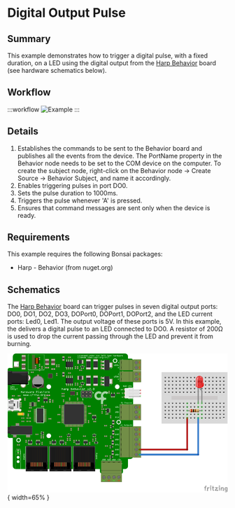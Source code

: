 # Digital Output Pulse

## Summary
This example demonstrates how to trigger a digital pulse, with a fixed duration, on a LED using the digital output from the [Harp Behavior](https://harp-tech.org/api/Harp.Behavior.html) board (see hardware schematics below). 

## Workflow
:::workflow
![Example](~/workflows/HarpExamples/BehaviorBoard/DigitalOutputPulse/DigitalOutputPulse.bonsai)
:::

## Details
1. Establishes the commands to be sent to the Behavior board and publishes all the events from the device. The PortName property in the Behavior node needs to be set to the COM device on the computer. To create the subject node, right-click on the Behavior node -> Create Source -> Behavior Subject, and name it accordingly.
2. Enables triggering pulses in port DO0.
3. Sets the pulse duration to 1000ms.
4. Triggers the pulse whenever 'A' is pressed.
5. Ensures that command messages are sent only when the device is ready.

## Requirements
This example requires the following Bonsai packages:
- Harp - Behavior (from nuget.org)

## Schematics
The [Harp Behavior](https://harp-tech.org/api/Harp.Behavior.html) board can trigger pulses in seven digital output ports: DO0, DO1, DO2, DO3, DOPort0, DOPort1, DOPort2, and the LED current ports: Led0, Led1. The output voltage of these ports is 5V. In this example, the delivers a digital pulse to an LED connected to DO0. A resistor of $200\mathsf{\Omega}$ is used to drop the current passing through the LED and prevent it from burning.

![Schematics](./DigitalOutputPulseSch.svg){ width=65% }
